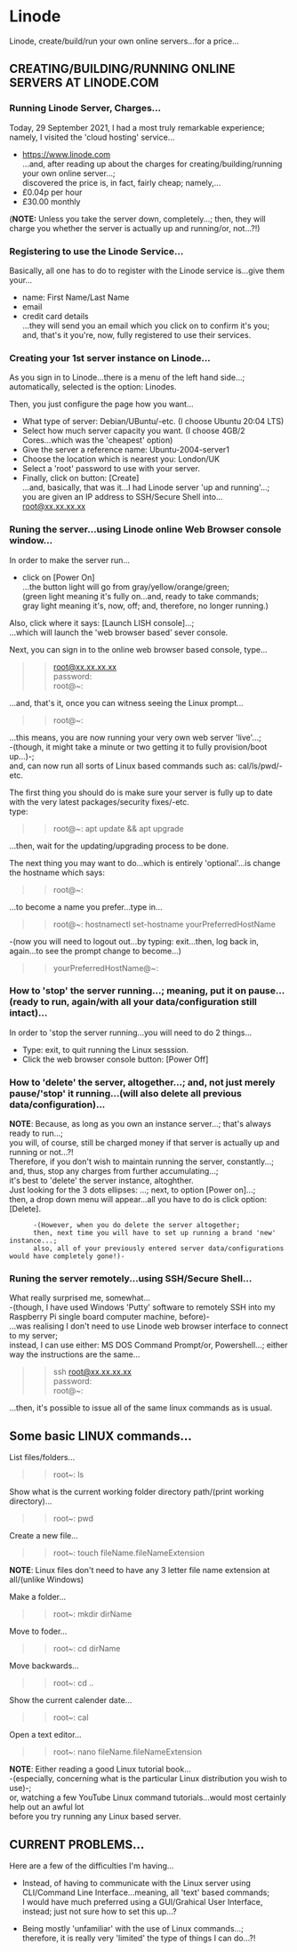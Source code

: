 # Linode
Linode, create/build/run your own online servers...for a price...

## CREATING/BUILDING/RUNNING ONLINE SERVERS AT LINODE.COM  

### Running Linode Server, Charges...  

Today, 29 September 2021, I had a most truly remarkable experience; namely, I visited the 'cloud hosting' service...    
- https://www.linode.com  
...and, after reading up about the charges for creating/building/running your own online server...;    
discovered the price is, in fact, fairly cheap; namely,...    
- £0.04p per hour  
- £30.00 monthly  
 
(**NOTE:** Unless you take the server down, completely...; then, they will charge you whether the server is actually up and running/or, not...?!)  

### Registering to use the Linode Service...  

Basically, all one has to do to register with the Linode service is...give them your...    
- name: First Name/Last Name      
- email  
- credit card  details  
...they will send you an email which you click on to confirm it's you;   
and, that's it you're, now, fully registered to use their services.  

### Creating your 1st server instance on Linode...  

As you sign in to Linode...there is a menu of the left hand side...;  
automatically, selected is the option: Linodes.  

Then, you just configure the page how you want...  
- What type of server: Debian/UBuntu/-etc. (I choose Ubuntu 20:04 LTS)    
- Select how much server capacity you want. (I choose 4GB/2 Cores...which was the 'cheapest' option)      
- Give the server a reference name: Ubuntu-2004-server1  
- Choose the location which is nearest you: London/UK  
- Select a 'root' password to use with your server.   
- Finally, click on button: [Create]  
...and, basically, that was it...I had Linode server 'up and running'...;    
you are given an IP address to SSH/Secure Shell into...  
root@xx.xx.xx.xx

### Runing the server...using Linode online Web Browser console window...   

In order to make the server run...      
- click on [Power On]  
...the button light will go from gray/yellow/orange/green;  
(green light meaning it's fully on...and, ready to take commands;  
 gray light meaning it's, now, off; and, therefore, no longer running.)         

Also, click where it says: [Launch LISH console]...;    
...which will launch the 'web browser based' sever console.  

Next, you can sign in to the online web browser based console, type...  

>> root@xx.xx.xx.xx    
>> password:    
>> root@~:  

...and, that's it, once you can witness seeing the Linux prompt...  

>> root@~:  

...this means, you are now running your very own web server 'live'...;    
-(though, it might take a minute or two getting it to fully provision/boot up...)-;    
and, can now run all sorts of Linux based commands such as: cal/ls/pwd/-etc.  

The first thing you should do is make sure your server is fully up to date with the very latest packages/security fixes/-etc.    
type:   

>> root@~: apt update && apt upgrade  

...then, wait for the updating/upgrading process to be done.    

The next thing you may want to do...which is entirely 'optional'...is change the hostname which says:   

>>root@~:  

...to become a name you prefer...type in...  

>>root@~: hostnamectl set-hostname yourPreferredHostName  

-(now you will need to logout out...by typing: exit...then, log back in, again...to see the prompt change to become...)    

>>yourPreferredHostName@~:    

### How to 'stop' the server running...; meaning, put it on pause...(ready to run, again/with all your data/configuration still intact)...  

In order to 'stop the server running...you will need to do 2 things...  

- Type: exit, to quit running the Linux sesssion.   
- Click the web browser console button: [Power Off]    

### How to 'delete' the server, altogether...; and, not just merely pause/'stop' it running...(will also delete all previous data/configuration)...            

**NOTE**: Because, as long as you own an instance server...; that's always ready to run...;   
          you will, of course, still be charged money if that server is actually up and running or not...?!    
          Therefore, if you don't wish to maintain running the server, constantly...;   
          and, thus, stop any charges from further accumulating...;    
          it's best to 'delete' the server instance, altoghther.   
          Just looking for the 3 dots ellipses: ...; next, to option [Power on]...;    
          then, a drop down menu will appear...all you have to do is click option: [Delete].  
          
          -(However, when you do delete the server altogether;  
          then, next time you will have to set up running a brand 'new' instance...;   
          also, all of your previously entered server data/configurations would have completely gone!)-   

### Runing the server remotely...using SSH/Secure Shell...  

What really surprised me, somewhat...  
-(though, I have used Windows 'Putty' software to remotely SSH into my Raspberry Pi single board computer machine, before)-    
...was realising I don't need to use Linode web browser interface to connect to my server;    
instead, I can use either: MS DOS Command Prompt/or, Powershell...; either way the instructions are the same...  

>> ssh root@xx.xx.xx.xx  
>> password:   
>> root@~:  

...then, it's possible to issue all of the same linux commands as is usual.  

## Some basic LINUX commands...

List files/folders...  
>>root~: ls  

Show what is the current working folder directory path/(print working directory)...  
>>root~: pwd  

Create a new file...  
>>root~: touch fileName.fileNameExtension  

**NOTE**: Linux files don't need to have any 3 letter file name extension at all/(unlike Windows)     

Make a folder...  
>>root~: mkdir dirName  
  
Move to foder...
>>root~: cd dirName  

Move backwards...  
>>root~: cd ..  

Show the current calender date...
>>root~: cal  

Open a text editor...
>>root~: nano fileName.fileNameExtension  

**NOTE**: Either reading a good Linux tutorial book...  
-(especially, concerning what is the particular Linux distribution you wish to use)-;    
or, watching a few YouTube Linux command tutorials...would most certainly help out an awful lot     
before you try running any Linux based server.     

## CURRENT PROBLEMS...

Here are a few of the difficulties I'm having...

- Instead, of having to communicate with the Linux server using CLI/Command Line Interface...meaning, all 'text' based commands;      
  I would have much preferred using a GUI/Grahical User Interface, instead; just not sure how to set this up...?   
  
- Being mostly 'unfamiliar' with the use of Linux commands...;    
  therefore, it is really very 'limited' the type of things I can do...?!        
  




